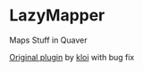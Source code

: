 # LazyMapper
Maps Stuff in Quaver

[Original plugin](https://github.com/kloi34/LazyMapper) by [kloi](https://github.com/kloi34) with bug fix
